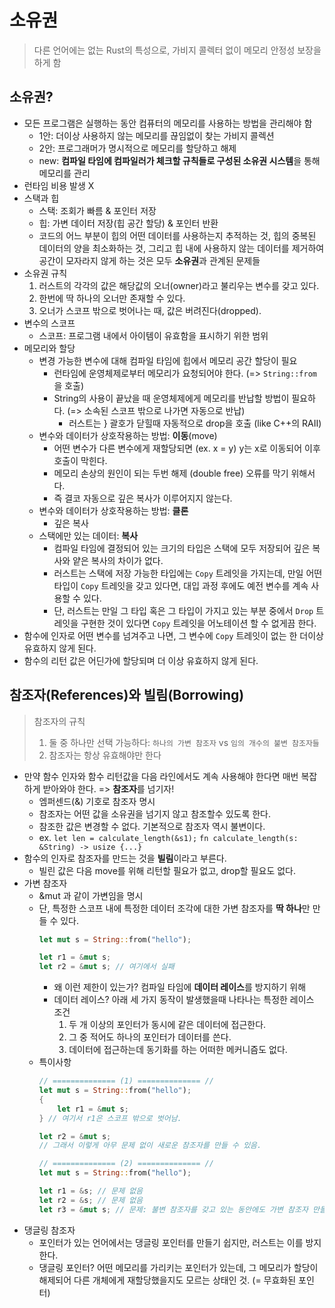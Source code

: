 # 소유권
> 다른 언어에는 없는 Rust의 특성으로, 가비지 콜렉터 없이 메모리 안정성 보장을 하게 함

## 소유권?
- 모든 프로그램은 실행하는 동안 컴퓨터의 메모리를 사용하는 방법을 관리해야 함
    * 1안: 더이상 사용하지 않는 메모리를 끊임없이 찾는 가비지 콜렉션
    * 2안: 프로그래머가 명시적으로 메모리를 할당하고 해제
    * new: **컴파일 타임에 컴파일러가 체크할 규칙들로 구성된 소유권 시스템**을 통해 메모리를 관리
- 런타임 비용 발생 X
- 스택과 힙
    * 스택: 조회가 빠름 & 포인터 저장
    * 힙: 가변 데이터 저장(힙 공간 할당) & 포인터 반환
    * 코드의 어느 부분이 힙의 어떤 데이터를 사용하는지 추적하는 것, 힙의 중복된 데이터의 양을 최소화하는 것, 그리고 힙 내에 사용하지 않는 데이터를 제거하여 공간이 모자라지 않게 하는 것은 모두 **소유권**과 관계된 문제들
-  소유권 규칙
    1. 러스트의 각각의 값은 해당값의 오너(owner)라고 불리우는 변수를 갖고 있다.
    2. 한번에 딱 하나의 오너만 존재할 수 있다.
    3. 오너가 스코프 밖으로 벗어나는 때, 값은 버려진다(dropped).
- 변수의 스코프
    * 스코프: 프로그램 내에서 아이템이 유효함을 표시하기 위한 범위
- 메모리와 할당
    - 변경 가능한 변수에 대해 컴파일 타임에 힙에서 메모리 공간 할당이 필요
        * 런타임에 운영체제로부터 메모리가 요청되어야 한다. (=> `String::from`을 호출)
        * String의 사용이 끝났을 때 운영체제에게 메모리를 반납할 방법이 필요하다. (=> 소속된 스코프 밖으로 나가면 자동으로 반납)
            + 러스트는 } 괄호가 닫힐때 자동적으로 drop을 호출 (like C++의 RAII)
    - 변수와 데이터가 상호작용하는 방법: **이동**(move)
        * 어떤 변수가 다른 변수에게 재할당되면 (ex. x = y) y는 x로 이동되어 이후 호출이 막힌다.
        * 메모리 손상의 원인이 되는 두번 해제 (double free) 오류를 막기 위해서다.
        * 즉 결코 자동으로 깊은 복사가 이루어지지 않는다.
    - 변수와 데이터가 상호작용하는 방법: **클론**
        * 깊은 복사
    - 스택에만 있는 데이터: **복사**
        * 컴파일 타임에 결정되어 있는 크기의 타입은 스택에 모두 저장되어 깊은 복사와 얕은 복사의 차이가 없다.
        * 러스트는 스택에 저장 가능한 타입에는 `Copy` 트레잇을 가지는데, 만일 어떤 타입이 `Copy` 트레잇을 갖고 있다면, 대입 과정 후에도 예전 변수를 계속 사용할 수 있다.
        * 단, 러스트는 만일 그 타입 혹은 그 타입이 가지고 있는 부분 중에서 `Drop` 트레잇을 구현한 것이 있다면 `Copy` 트레잇을 어노테이션 할 수 없게끔 한다.
- 함수에 인자로 어떤 변수를 넘겨주고 나면, 그 변수에 `Copy` 트레잇이 없는 한 더이상 유효하지 않게 된다.
- 함수의 리턴 값은 어딘가에 할당되며 더 이상 유효하지 않게 된다.


## 참조자(References)와 빌림(Borrowing)
> 참조자의 규칙
> 1. 둘 중 하나만 선택 가능하다: `하나의 가변 참조자` vs `임의 개수의 불변 참조자들`
> 2. 참조자는 항상 유효해야만 한다
- 만약 함수 인자와 함수 리턴값을 다음 라인에서도 계속 사용해야 한다면 매번 복잡하게 받아와야 한다. => **참조자**를 넘기자!
    * 엠퍼센드(&) 기호로 참조자 명시
    * 참조자는 어떤 값을 소유권을 넘기지 않고 참조할수 있도록 한다.
    * 참조한 값은 변경할 수 없다. 기본적으로 참조자 역시 불변이다.
    * ex. `let len = calculate_length(&s1);` `fn calculate_length(s: &String) -> usize {...}`
- 함수의 인자로 참조자를 만드는 것을 **빌림**이라고 부른다.
    * 빌린 값은 다음 move를 위해 리턴할 필요가 없고, drop할 필요도 없다.
- 가변 참조자
    * &mut 과 같이 가변임을 명시
    * 단, 특정한 스코프 내에 특정한 데이터 조각에 대한 가변 참조자를 **딱 하나**만 만들 수 있다.
        ```rust
        let mut s = String::from("hello");

        let r1 = &mut s;
        let r2 = &mut s; // 여기에서 실패
        ```
        + 왜 이런 제한이 있는가? 컴파일 타임에 **데이터 레이스**를 방지하기 위해
        + 데이터 레이스? 아래 세 가지 동작이 발생했을때 나타나는 특정한 레이스 조건
            1. 두 개 이상의 포인터가 동시에 같은 데이터에 접근한다.
            2. 그 중 적어도 하나의 포인터가 데이터를 쓴다.
            3. 데이터에 접근하는데 동기화를 하는 어떠한 메커니즘도 없다.
    * 특이사항
        ```rust
        // ============== (1) ============== //
        let mut s = String::from("hello");
        {
            let r1 = &mut s;
        } // 여기서 r1은 스코프 밖으로 벗어남.

        let r2 = &mut s;
        // 그래서 이렇게 아무 문제 없이 새로운 참조자를 만들 수 있음.

        // ============== (2) ============== //
        let mut s = String::from("hello");

        let r1 = &s; // 문제 없음
        let r2 = &s; // 문제 없음
        let r3 = &mut s; // 문제: 불변 참조자를 갖고 있는 동안에도 가변 참조자 만들 수 없음.
        ``` 
- 댕글링 참조자
    * 포인터가 있는 언어에서는 댕글링 포인터를 만들기 쉽지만, 러스트는 이를 방지한다.
    * 댕글링 포인터? 어떤 메모리를 가리키는 포인터가 있는데, 그 메모리가 할당이 해제되어 다른 개체에게 재할당했을지도 모르는 상태인 것. (= 무효화된 포인터)


